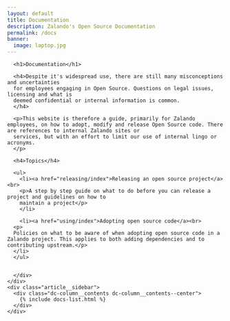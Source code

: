 ```yaml
---
layout: default
title: Documentation
description: Zalando's Open Source Documentation
permalink: /docs
banner:
  image: laptop.jpg
---
```


<section class="page-section page-section--padding">
  <div class="dc-container dc-container--limited article documentation">
    <div class="article__content">
      <div class="dc-column__contents dc-column__contents--center">

      <h1>Documentation</h1>
      
      <h4>Despite it's widespread use, there are still many misconceptions and uncertainties
      for employees engaging in Open Source. Questions on legal issues, licensing and what is 
      deemed confidential or internal information is common. 
      </h4>

      <p>This website is therefore a guide, primarily for Zalando employees, on how to adopt, modify and release Open Source code. There are references to internal Zalando sites or
      services, but with an effort to limit our use of internal lingo or acronyms.
      </p> 

      <h4>Topics</h4>
      
      <ul>
        <li><a href="releasing/index">Releasing an open source project</a> <br>
        <p>A step by step guide on what to do before you can release a project and guidelines on how to
        maintain a project</p>
        </li>

        <li><a href="using/index">Adopting open source code</a><br>
      <p>
      Policies on what to be aware of when adopting open source code in a Zalando project. This applies to both adding dependencies and to contributing upstream.</p>
      </li>
      </ul>

      
      </div>
    </div>
    <div class="article__sidebar">
      <div class="dc-column__contents dc-column__contents--center">
        {% include docs-list.html %}
      </div>
    </div>

  </div>
</section>
